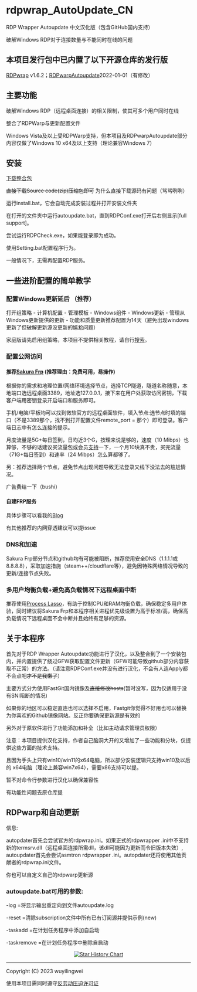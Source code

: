 # rdpwrap_AutoUpdate_CN

RDP Wrapper Autoupdate 中文汉化版（包含GitHub国内支持）

破解Windows RDP对于连接数量与不能同时在线的问题

## 本项目发行包中已内置了以下开源仓库的发行版
[RDPwrap](https://github.com/stascorp/rdpwrap/) v1.6.2；[RDPwarpAutoupdate](https://github.com/asmtron/rdpwrap)2022-01-01（有修改）

## 主要功能

破解Windows RDP（远程桌面连接）的相关限制，使其可多个用户同时在线

整合了RDPWarp与更新配置文件

Windows Vista及以上受RDPWarp支持，但本项目及RDPwarpAutoupdate部分内容仅做了Windows 10 x64及以上支持（理论兼容Windows 7）

## 安装

[下载整合包](https://github.com/wuyilingwei/rdpwrap_AutoUpdate_CN/releases)

~~直接下载Source code(zip)压缩包即可~~ 为什么直接下载源码有问题（骂骂咧咧）

运行install.bat，它会自动完成安装过程并打开安装文件夹

在打开的文件夹中运行autoupdate.bat，直到RDPConf.exe打开后右侧显示[full support]。

尝试运行RDPCheck.exe，如果能登录即为成功。

使用Setting.bat配置程序行为。

一般情况下，无需再配置RDP服务。

## 一些进阶配置的简单教学

### **配置Windows更新延后 （推荐）**

打开组策略 - 计算机配置 - 管理模板 - Windows组件 - Windows更新 - 管理从Windows更新提供的更新 - 功能和质量更新推荐配置为14天（避免出现windows更新了但破解更新源没更新的尴尬问题）

家庭版请先启用组策略，本项目不提供相关教程，请自行[搜索](https://www.bing.com/search?q=%E5%AE%B6%E5%BA%AD%E7%89%88%E6%B7%BB%E5%8A%A0%E7%BB%84%E7%AD%96%E7%95%A5)。

### **配置公网访问**

#### 推荐[Sakura Frp](https://www.natfrp.com/) (推荐理由：免费可用，易操作)

根据你的需求和地理位置/网络环境选择节点，选择TCP隧道，隧道名称随意，本地端口选远程桌面3389，地址选127.0.0.1，接下来在用户处获取访问密钥，下载客户端用密钥登录开启端口和服务即可。

手机/电脑/平板均可以找到微软官方的远程桌面软件，填入节点:选节点时填的端口（不是3389那个，找不到打开配置文件remote_port = 那个）即可登录。客户端日志中有怎么连接的提示。

月度流量是5G+每日签到，日均近3个G，按理来说是够的，速度（10 Mibps）也算够，不够的话建议买流量包或会员[支持](https://www.natfrp.com/purchase/buy)一下，一个月10块真不贵，买完流量（71G+每日签到）和速率（24 Mibps）怎么算都够了。

另：推荐选择两个节点，避免节点出现问题导致无法登录又线下没法去的尴尬情况。

广告费结一下（bushi）

#### 自建FRP服务

具体步骤可以看我的[Blog](https://blog.wuyilingwei.com/articles/buildfrp.html)

有其他推荐的内网穿透建议可以提issue

### **DNS和加速**

Sakura Frp部分节点和github均有可能被阻断，推荐使用安全DNS（1.1.1.1或8.8.8.8），采取加速措施（steam++/cloudflare等），避免因特殊网络情况导致的更新/连接节点失败。

### **多用户均衡负载+避免高负载情况下远程桌面中断**

推荐使用[Process Lasso](https://bitsum.com/)，有助于控制CPU和RAM均衡负载，确保稳定多用户体验，同时建议将Sakura Frp和本程序相关进程优先级设置为高于标准/高，确保高负载情况下远程桌面不会中断并且始终有足够的资源。

## 关于本程序

首先对于RDP Wrapper Autoupdate功能进行了汉化，以及整合到了一个安装包内，并内置提供了绕过GFW获取配置文件更新（GFW可能导致github部分内容获取不正常）的方法。（请注意RDPConf.exe并没有进行汉化，不会有人连Apply都不会点吧~~才不是我懒了~~）

主要方式分为使用FastGit国内镜像及~~直接修改hosts~~(暂时没写，因为仅适用于没有SNI阻断的情况)

如果你的地区可以稳定直连也可以选择不启用，Fastgit你觉得不好用也可以替换为你喜欢的Github镜像网站。反正你要确保更新源是有效的

另外对于原软件进行了功能添加和补全（比如主动请求管理员权限）

注意：本项目提供汉化支持，作者自己脑洞大开的又增加了一些功能和分块，仅提供这些方面的技术支持。

且因为手头上只有win10/win11的x64电脑，所以部分安装逻辑只支持win10及以后的
x64电脑（理论上兼容win7x64），需要x86支持可以提。

暂不对命令行参数进行汉化以确保兼容性

有功能性问题去原仓库提

## RDPwarp和自动更新

信息:

autopdater首先会尝试官方的rdpwrap.ini。如果正式的rdpwrapper .ini中不支持新的termsrv.dll（远程桌面连接所需dll，该dll可能因为更新而令旧版本失效）, autoupdater首先会尝试asmtron rdpwrapper .ini。autopdater还将使用其他贡献者的rdpwrap.ini文件。

你也可以自定义自己的rdpwarp更新源

### autoupdate.bat可用的参数:

-log =将显示输出重定向到文件autoupdate.log

-reset =清除subscription文件中所有已有订阅源并提供示例(new)

-taskadd =在计划任务程序中添加自启动

-taskremove =在计划任务程序中删除自启动

<p align="center">
  <a href="https://star-history.com/#wuyilingwei/rdpwrap_AutoUpdate_CN&Date">
    <img src="https://api.star-history.com/svg?repos=wuyilingwei/rdpwrap_AutoUpdate_CN&type=Date" alt="Star History Chart">
  </a>
</p>

---

Copyright (C) 2023 wuyilingwei

使用本项目需同时遵守[反劳动压迫许可证](https://github.com/wuyilingwei/rdpwrap_AutoUpdate_CN/blob/main/Additional_LICENSE_CN)
